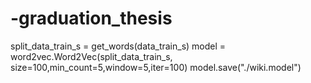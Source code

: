 # -graduation_thesis

split_data_train_s = get_words(data_train_s)
model = word2vec.Word2Vec(split_data_train_s, size=100,min_count=5,window=5,iter=100)
model.save("./wiki.model")
